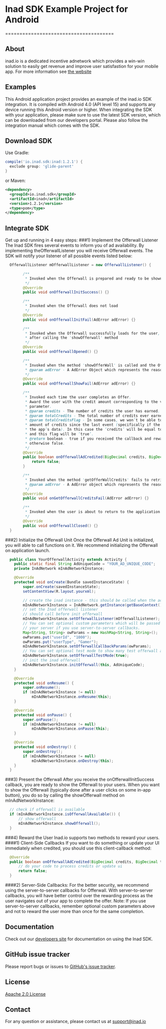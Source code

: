 # Inad SDK Example Project for Android
======================================
## About
inad.io is a dedicated incentive adnetwork which provides a win-win solution to easily get revenue and improve user satisfastion for your mobile app. For more information see [the website](http://inad.io/)

## Examples
This Android application project provides an example of the inad.io SDK integration. It is compiled with Android 4.0 (API level 15) and supports any device running this Android version or higher. When integrating the SDK with your application, please make sure to use the latest SDK version, which can be downloaded from our developers portal. Please also follow the integration manual which comes with the SDK.

## Download SDK

Use Gradle:
```groovy
compile('io.inad.sdk:inad:1.2.1') {
  exclude group: 'glide-parent'
}
```
or Maven:
```xml
<dependency>
  <groupId>io.inad.sdk</groupId>
  <artifactId>inad</artifactId>
  <version>1.2.1</version>
  <type>pom</type>
</dependency>
```

## Integrate SDK
Get up and running in 4 easy steps:
###1) Implement the Offerwall Listener
The Inad SDK fires several events to inform you of ad availability. By implementing theOfferwallListener you will receive Offerwall events.
The SDK will notify your listener of all possible events listed below:
```java
  OfferwallListener mOfferwallListener = new OfferwallListener() {

        /**
         * Invoked when the Offerwall is prepared and ready to be shown to the user
         */
        @Override
        public void onOfferwallInitSuccess() {}

        /**
         * Invoked when the Offerwall does not load
         */
        @Override
        public void onOfferwallInitFail(AdError adError) {}

        /**
         * Invoked when the Offerwall successfully loads for the user,
         * after calling the 'showOfferwall' method
         */
        @Override
        public void onOfferwallOpened() {}

        /**
         * Invoked when the method 'showOfferWall' is called and the OfferWall fails to load.
         * @param adError - A AdError Object which represents the reason of 'showOfferwall' failure.
         */
        @Override
        public void onOfferwallShowFail(AdError adError) {}

        /**
         * Invoked each time the user completes an Offer.
         * Award the user with the credit amount corresponding to the value of the ‘credits’
         * parameter.
         * @param credits - The number of credits the user has earned.
         * @param totalCredits - The total number of credits ever earned by the user.
         * @param totalCreditsFlag - In some cases, we won’t be able to provide the exact
         * amount of credits since the last event (specifically if the user clears
         * the app’s data). In this case the ‘credits’ will be equal to the ‘totalCredits’,
         * and this flag will be ‘true’.
         * @return boolean - true if you received the callback and rewarded the user,
         * otherwise false.
         */
        @Override
        public boolean onOfferwallAdCredited(BigDecimal credits, BigDecimal totalCredits, boolean totalCreditsFlag) {
            return false;
        }

        /**
         * Invoked when the method 'getOfferWallCredits' fails to retrieve the user's credit balance info.
         * @param adError - A AdError object which represents the reason of 'getOffereallCredits' failure.
         */
        @Override
        public void onGetOfferwallCreditsFail(AdError adError) {}

        /**
         * Invoked when the user is about to return to the application after closing the Offerwall.
         */
        @Override
        public void onOfferwallClosed() {}
  }
```
###2) Initialize the Offerwall Unit
Once the Offerwall Ad Unit is initialized, you will able to call functions on it. We recommend initializing the Offerwall on application launch.
```java
  public class YourOfferwallActivity extends Activity {
    public static final String AdUniqueCode = "YOUR_AD_UNIQUE_CODE";
    private InAdNetwork mInAdNetworkInstance;

    @Override
    protected void onCreate(Bundle savedInstanceState) {
        super.onCreate(savedInstanceState);
        setContentView(R.layout.yourxml);

        // create the inad instance - this should be called when the activity starts
        mInAdNetworkInstance = InAdNetwork.getInstance(getBaseContext());
        // set the Inad offerwall listener
        // should call before init offerwall
        mInAdNetworkInstance.setOfferwallListener(mOfferwallListener);
        // You can set optional custom parameters which will be passed to
        // your server if you use server-to-server callbacks.
        Map<String, String> owParams = new HashMap<String, String>();
        owParams.put("userId", "1000");
		owParams.put("userType", "Gamer");
        mInAdNetworkInstance.setOfferwallCallbackParams(owParams);
        // You can set optional test mode to show many test offerwall apps.
        mInAdNetworkInstance.setOfferwallTestMode(true);
        // init the inad offerwall
        mInAdNetworkInstance.initOfferwall(this, AdUniqueCode);
    }

    @Override
    protected void onResume() {
        super.onResume();
        if (mInAdNetworkInstance != null)
            mInAdNetworkInstance.onResume(this);
    }

    @Override
    protected void onPause() {
        super.onPause();
        if (mInAdNetworkInstance != null)
            mInAdNetworkInstance.onPause(this);
    }

    @Override
    protected void onDestroy() {
        super.onDestroy();
        if (mInAdNetworkInstance != null)
            mInAdNetworkInstance.onDestroy(this);
    }
  }
```
###3) Present the Offerwall
After you receive the onOfferwallInitSuccess callback, you are ready to show the Offerwall to your users. When you want to show the Offerwall (typically done after a user clicks on some in-app button), you do so by calling the showOfferwall method on mInAdNetworkInstance:
```java
  // check if offerwall is available
  if (mInAdNetworkInstance.isOfferwallAvailable()) {
      // show offerwall
      mInAdNetworkInstance.showOfferwall();
  }
```
###4) Reward the User
Inad.io supports two methods to reward your users.
####1) Client-Side Callbacks
  If you want to do something or update your UI immediately when credited, you should use this client-callback method:
  ```java
    @Override
    public boolean onOfferwallAdCredited(BigDecimal credits, BigDecimal totalCredits, boolean totalCreditsFlag) {
        // do your code to process credits or update ui
        return false;
    }
  ```
####2) Server-Side Callbacks:
  For the better security, we recommend using the server-to-server callbacks for Offerwall. With server-to-server callbacks, you will have better control over the rewarding process as the user navigates out of your app to complete the offer. 
  Note: If you use server-to-server callbacks, remember optional custom parameters above and not to reward the user more than once for the same completion.

## Documentation

Check out our [developers site](http://inad.io/Home/Publisher)
for documentation on using the Inad SDK.

## GitHub issue tracker

Please report bugs or issues to [GitHub's issue tracker](https://github.com/inadio/inad-android-sdk/issues).

## License

[Apache 2.0 License](http://www.apache.org/licenses/LICENSE-2.0.html)

## Contact
For any question or assistance, please contact us at support@inad.io
